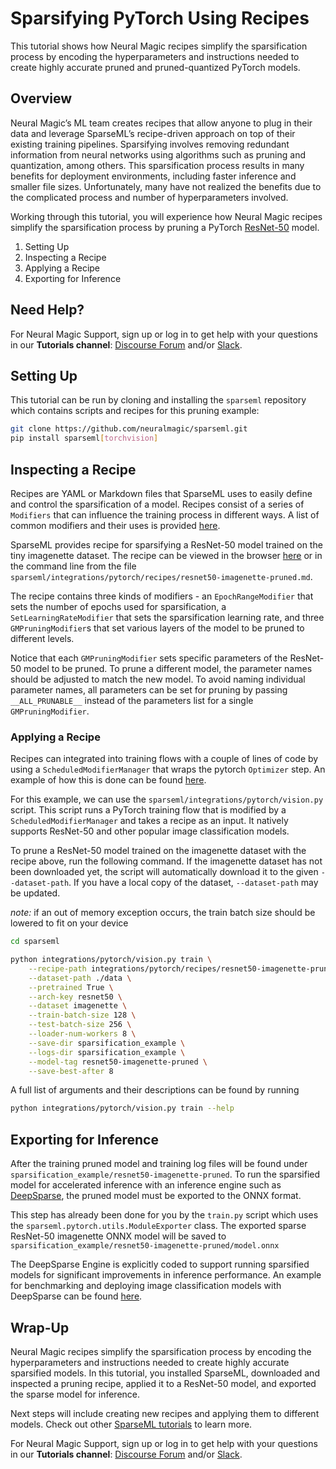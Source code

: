 <!--
Copyright (c) 2021 - present / Neuralmagic, Inc. All Rights Reserved.

Licensed under the Apache License, Version 2.0 (the "License");
you may not use this file except in compliance with the License.
You may obtain a copy of the License at

   http://www.apache.org/licenses/LICENSE-2.0

Unless required by applicable law or agreed to in writing,
software distributed under the License is distributed on an "AS IS" BASIS,
WITHOUT WARRANTIES OR CONDITIONS OF ANY KIND, either express or implied.
See the License for the specific language governing permissions and
limitations under the License.
-->

# Sparsifying PyTorch Using Recipes

This tutorial shows how Neural Magic recipes simplify the sparsification process by encoding the hyperparameters and instructions needed to create highly accurate pruned and pruned-quantized PyTorch models.

## Overview

Neural Magic’s ML team creates recipes that allow anyone to plug in their data and leverage SparseML’s recipe-driven approach on top of their existing training pipelines.
Sparsifying involves removing redundant information from neural networks using algorithms such as pruning and quantization, among others.
This sparsification process results in many benefits for deployment environments, including faster inference and smaller file sizes.
Unfortunately, many have not realized the benefits due to the complicated process and number of hyperparameters involved.

Working through this tutorial, you will experience how Neural Magic recipes simplify the sparsification process by pruning a PyTorch [ResNet-50](https://arxiv.org/abs/1512.03385) model.

1. Setting Up
2. Inspecting a Recipe
3. Applying a Recipe
3. Exporting for Inference

## Need Help?

For Neural Magic Support, sign up or log in to get help with your questions in our **Tutorials channel**: [Discourse Forum](https://discuss.neuralmagic.com/) and/or [Slack](https://join.slack.com/t/discuss-neuralmagic/shared_invite/zt-q1a1cnvo-YBoICSIw3L1dmQpjBeDurQ). 

## Setting Up

This tutorial can be run by cloning and installing the `sparseml` repository which contains scripts and recipes for
this pruning example:

```bash
git clone https://github.com/neuralmagic/sparseml.git
pip install sparseml[torchvision]
```

## Inspecting a Recipe

Recipes are YAML or Markdown files that SparseML uses to easily define and control the sparsification of a model.
Recipes consist of a series of `Modifiers` that can influence the training process in different ways. A list of
common modifiers and their uses is provided
[here](https://github.com/neuralmagic/sparseml/blob/main/docs/source/recipes.md#modifiers-intro).

SparseML provides recipe for sparsifying a ResNet-50 model trained on the tiny imagenette dataset. The recipe can
be viewed in the browser
[here](https://github.com/neuralmagic/sparseml/blob/main/integrations/pytorch/recipes/resnet50-imagenette-pruned.md)
or in the command line from the file `sparseml/integrations/pytorch/recipes/resnet50-imagenette-pruned.md`.

The recipe contains three kinds of modifiers - an `EpochRangeModifier` that sets the number of epochs used
for sparsification, a `SetLearningRateModifier` that sets the sparsification learning rate, and three
`GMPruningModifier`s that set various layers of the model to be pruned to different levels.

Notice that each `GMPruningModifier` sets specific parameters of the ResNet-50 model to be pruned. To
prune a different model, the parameter names should be adjusted to match the new model.  To avoid naming
individual parameter names, all parameters can be set for pruning by passing `__ALL_PRUNABLE__` instead
of the parameters list for a single `GMPruningModifier`.

### Applying a Recipe

Recipes can integrated into training flows with a couple of lines of code by using a `ScheduledModifierManager`
that wraps the pytorch `Optimizer` step.  An example of how this is done can be found
[here](https://github.com/neuralmagic/sparseml/blob/main/docs/source/code.md#pytorch-sparsification).

For this example, we can use the `sparseml/integrations/pytorch/vision.py` script.  This script runs a
PyTorch training flow that is modified by a `ScheduledModifierManager` and takes a recipe as an input.
It natively supports ResNet-50 and other popular image classification models.

To prune a ResNet-50 model trained on the imagenette dataset with the recipe above, run the following command.
If the imagenette dataset has not been downloaded yet, the script will automatically download it to the given
`--dataset-path`. If you have a local copy of the dataset, `--dataset-path` may be updated.

*note:* if an out of memory exception occurs, the train batch size should be lowered to fit on your device

```bash
cd sparseml

python integrations/pytorch/vision.py train \
    --recipe-path integrations/pytorch/recipes/resnet50-imagenette-pruned.md \
    --dataset-path ./data \
    --pretrained True \
    --arch-key resnet50 \
    --dataset imagenette \
    --train-batch-size 128 \
    --test-batch-size 256 \
    --loader-num-workers 8 \
    --save-dir sparsification_example \
    --logs-dir sparsification_example \
    --model-tag resnet50-imagenette-pruned \
    --save-best-after 8
```

A full list of arguments and their descriptions can be found by running 

```bash
python integrations/pytorch/vision.py train --help
```


## Exporting for Inference

After the training pruned model and training log files will be found under 
`sparsification_example/resnet50-imagenette-pruned`. To run the sparsified model for accelerated inference with
an inference engine such as [DeepSparse](https://github.com/neuralmagic/deepsparse), the pruned model must be
exported to the ONNX format.

This step has already been done for you by the `train.py` script which uses the
`sparseml.pytorch.utils.ModuleExporter` class.  The exported sparse ResNet-50 imagenette ONNX model will be
saved to `sparsification_example/resnet50-imagenette-pruned/model.onnx`

The DeepSparse Engine is explicitly coded to support running sparsified models for significant improvements in
inference performance. An example for benchmarking and deploying image classification models with DeepSparse can
be found [here](https://github.com/neuralmagic/deepsparse/tree/main/examples/classification).

## Wrap-Up

Neural Magic recipes simplify the sparsification process by encoding the hyperparameters and instructions needed to create highly accurate sparsified models.
In this tutorial, you installed SparseML, downloaded and inspected a pruning recipe, applied it to a ResNet-50 model,
and exported the sparse model for inference.

Next steps will include creating new recipes and applying them to different models. Check out other
[SparseML tutorials](https://github.com/neuralmagic/sparseml/tree/main/integrations) to learn more.

For Neural Magic Support, sign up or log in to get help with your questions in our **Tutorials channel**: [Discourse Forum](https://discuss.neuralmagic.com/) and/or [Slack](https://join.slack.com/t/discuss-neuralmagic/shared_invite/zt-q1a1cnvo-YBoICSIw3L1dmQpjBeDurQ). 